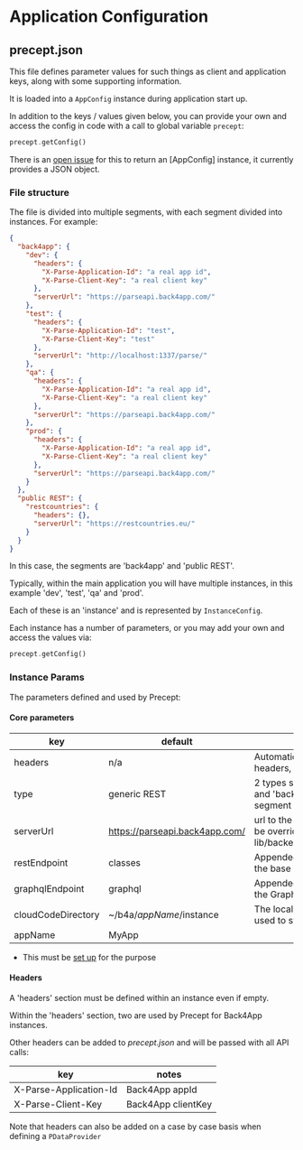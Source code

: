 # Application Configuration

## precept.json

This file defines parameter values for such things as client and application keys, along with some supporting information.

It is loaded into a `AppConfig` instance during application start up.

In addition to the keys / values given below, you can provide your own and access the config in code with a call to global variable `precept`:

``` dart
precept.getConfig()
```  

There is an [open issue](https://gitlab.com/precept1/precept_client/-/issues/89) for this to return an [AppConfig] instance, it currently provides a JSON object.



### File structure

The file is divided into multiple segments, with each segment divided into instances.  For example:

```json
{
  "back4app": {
    "dev": {
      "headers": {
        "X-Parse-Application-Id": "a real app id",
        "X-Parse-Client-Key": "a real client key"
      },
      "serverUrl": "https://parseapi.back4app.com/"
    },
    "test": {
      "headers": {
        "X-Parse-Application-Id": "test",
        "X-Parse-Client-Key": "test"
      },
      "serverUrl": "http://localhost:1337/parse/"
    },
    "qa": {
      "headers": {
        "X-Parse-Application-Id": "a real app id",
        "X-Parse-Client-Key": "a real client key"
      },
      "serverUrl": "https://parseapi.back4app.com/"
    },
    "prod": {
      "headers": {
        "X-Parse-Application-Id": "a real app id",
        "X-Parse-Client-Key": "a real client key"
      },
      "serverUrl": "https://parseapi.back4app.com/"
    }
  },
  "public REST": {
    "restcountries": {
      "headers": {},
      "serverUrl": "https://restcountries.eu/"
    }
  }
}

```

In this case, the segments are 'back4app' and 'public REST'.


Typically, within the main application you will have multiple instances, in this example 'dev', 'test', 'qa' and 'prod'.

Each of these is an 'instance' and is represented by `InstanceConfig`.

Each instance has a number of parameters, or you may add your own and access the values via:

``` dart
precept.getConfig()
```  

### Instance Params

The parameters defined and used by Precept:

#### Core parameters

| key                | default                        | notes                                                                                                 |
|--------------------|--------------------------------|-------------------------------------------------------------------------------------------------------|
| headers            | n/a                            | Automatically included in API calls as headers, see below                                             |  
| type               | generic REST                   | 2 types supported 'generic REST' and 'back4app'.  Set automatically if segment is 'back4app'          |
| serverUrl          | https://parseapi.back4app.com/ | url to the server.  For Back4App, can be overridden in a call to lib/backend/back4app/cloud/init.dart |
| restEndpoint       | classes                        | Appended to the serverUrl to provide the base url for REST calls                                      |
| graphqlEndpoint    | graphql                        | Appended to the serverUrl to provide the GraphQL endpoint                                             |
| cloudCodeDirectory | ~/b4a/$appName/$instance       | The local (workstation) directory used to sync code to Back4App*                                      |
| appName            | MyApp                          |                                                                                                       |                           |


* This must be [set up](https://www.back4app.com/docs/platform/parse-cli) for the purpose 

#### Headers

A 'headers' section must be defined within an instance even if empty.

Within the 'headers' section, two are used by Precept for Back4App instances.

Other headers can be added to *precept.json* and will be passed with all API calls:

| key                    | notes              |
|------------------------|--------------------|
| X-Parse-Application-Id | Back4App appId     |
| X-Parse-Client-Key     | Back4App clientKey |


Note that headers can also be added on a case by case basis when defining a `PDataProvider`



